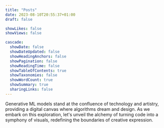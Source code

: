```yaml
---
title: "Posts"
date: 2023-08-10T20:55:37+01:00
draft: false

showLikes: false
showViews: false

cascade:
  showDate: false
  showDateUpdated: false
  showHeadingAnchors: false
  showPagination: false
  showReadingTime: false
  showTableOfContents: true
  showTaxonomies: false
  showWordCount: true
  showSummary: true
  sharingLinks: false
---
```


Generative ML models stand at the confluence of technology and artistry, providing a digital canvas where algorithms dream and design. As we embark on this exploration, let's unveil the alchemy of turning code into a symphony of visuals, redefining the boundaries of creative expression.
